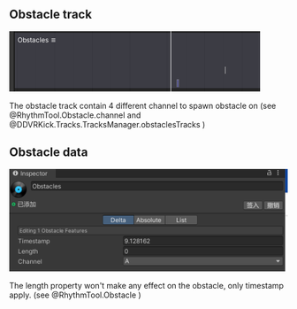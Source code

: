 ## Obstacle track

![obstacle-track](/resources/obstacle-note-track.png)

The obstacle track contain 4 different channel to spawn obstacle on (see @RhythmTool.Obstacle.channel and @DDVRKick.Tracks.TracksManager.obstaclesTracks )

## Obstacle data

![obstacle-data](/resources/obstacle-note-data.png)

The length property won't make any effect on the obstacle, only timestamp apply. (see @RhythmTool.Obstacle )

